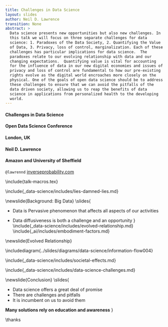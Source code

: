 ```yaml
---
title: Challenges in Data Science
layout: slides
author: Neil D. Lawrence
transition: None
abstract: >
  Data science presents new opportunities but also new challenges. In
  this talk we will focus on three separate challenges for data
  science: 1. Paradoxes of the Data Society, 2. Quantifying the Value
  of Data, 3. Privacy, loss of control, marginalization. Each of these
  challenges has particular implications for data science.  The
  paradoxes relate to our evolving relationship with data and our
  changing expectations.  Quantifying value is vital for accounting
  for the influence of data in our new digital economies and issues of
  privacy and loss of control are fundamental to how our pre-existing
  rights evolve as the digital world encroaches more closely on the
  physical. One of the goals of open data science should be to address
  these challenges to ensure that we can avoid the pitfalls of the
  data driven society, allowing us to reap the benefits of data
  science in applications from personalized health to the developing
  world.
---
```


#### Challenges in Data Science
#### Open Data Science Conference
#### London, UK
#### Neil D. Lawrence
#### Amazon and University of Sheffield
```@lawrennd``` [inverseprobability.com](http://inverseprobability.com)

\include{talk-macros.tex}

\include{_data-science/includes/lies-damned-lies.md}

\newslide{Background: Big Data}
\slides{
* Data is Pervasive phenomenon that affects all aspects of our activities

* Data diffusiveness is both a challenge and an opportunity
}
\include{_data-science/includes/evolved-relationship.md}
\include{_ai/includes/embodiment-factors.md}

\newslide{Evolved Relationship}

\includediagram{../slides/diagrams/data-science/information-flow004}

\include{_data-science/includes/societal-effects.md}

\include{_data-science/includes/data-science-challenges.md}


\newslide{Conclusion}
\slides{
* Data science offers a great deal of promise
* There are challenges and pitfalls
* It is incumbent on us to avoid them

**Many solutions rely on education and awareness**
}

\thanks
